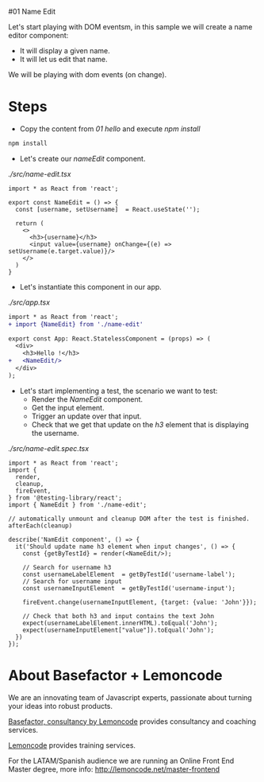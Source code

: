 #01 Name Edit

Let's start playing with DOM eventsm, in this sample we will create a name editor component:

- It will display a given name.
- It will let us edit that name.

We will be playing with dom events (on change).

# Steps

- Copy the content from _01 hello_ and execute _npm install_

```bash
npm install
```
- Let's create our _nameEdit_ component.

_./src/name-edit.tsx_

```tsx
import * as React from 'react';

export const NameEdit = () => {
  const [username, setUsername]  = React.useState('');

  return (
    <>
      <h3>{username}</h3>
      <input value={username} onChange={(e) => setUsername(e.target.value)}/>
    </>
  )
}
```

- Let's instantiate this component in our app.

_./src/app.tsx_

```diff
import * as React from 'react';
+ import {NameEdit} from './name-edit'

export const App: React.StatelessComponent = (props) => (
  <div>
    <h3>Hello !</h3>
+   <NameEdit/>
  </div>
);
```

- Let's start implementing a test, the scenario we want to test:
  - Render the _NameEdit_ component.
  - Get the input element.
  - Trigger an update over that input.
  - Check that we get that update on the _h3_ element that is displaying the username.

_./src/name-edit.spec.tsx_

```tsx
import * as React from 'react';
import {
  render,
  cleanup,
  fireEvent,
} from '@testing-library/react';
import { NameEdit } from './name-edit';

// automatically unmount and cleanup DOM after the test is finished.
afterEach(cleanup)

describe('NamEdit component', () => {
  it('Should update name h3 element when input changes', () => {
    const {getByTestId} = render(<NameEdit/>);

    // Search for username h3
    const usernameLabelElement  = getByTestId('username-label');
    // Search for username input
    const usernameInputElement  = getByTestId('username-input');

    fireEvent.change(usernameInputElement, {target: {value: 'John'}});

    // Check that both h3 and input contains the text John
    expect(usernameLabelElement.innerHTML).toEqual('John');
    expect(usernameInputElement["value"]).toEqual('John');
  })
});
```

# About Basefactor + Lemoncode

We are an innovating team of Javascript experts, passionate about turning your ideas into robust products.

[Basefactor, consultancy by Lemoncode](http://www.basefactor.com) provides consultancy and coaching services.

[Lemoncode](http://lemoncode.net/services/en/#en-home) provides training services.

For the LATAM/Spanish audience we are running an Online Front End Master degree, more info: http://lemoncode.net/master-frontend
